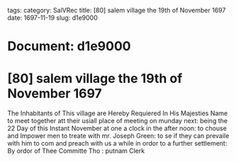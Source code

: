 tags: 
category: SalVRec
title: [80] salem village the 19th of November 1697
date: 1697-11-19
slug: d1e9000




# Document: d1e9000


# [80] salem village the 19th of November 1697

The Inhabitants of This village are Hereby Requiered In His Majesties Name to meet together att their usiall place of meeting on munday next: being the 22 Day of this Instant November at one a clock in the after noon: to chouse and Impower men to treate with mr. Joseph Green: to se if they can prevaile with him to com and preach with us a while in ordor to a further settlement: By ordor of Thee Committe Tho : putnam Clerk
